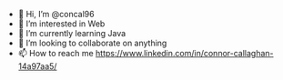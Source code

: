 - 👋 Hi, I’m @concal96
- 👀 I’m interested in Web
- 🌱 I’m currently learning Java
- 💞️ I’m looking to collaborate on anything
- 📫 How to reach me https://www.linkedin.com/in/connor-callaghan-14a97aa5/

<!---
concal96/concal96 is a ✨ special ✨ repository because its `README.md` (this file) appears on your GitHub profile.
You can click the Preview link to take a look at your changes.
--->
